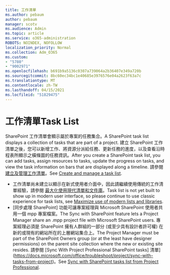 ```yaml
---
title: 工作清單
ms.author: pebaum
author: pebaum
manager: scotv
ms.audience: Admin
ms.topic: article
ms.service: o365-administration
ROBOTS: NOINDEX, NOFOLLOW
localization_priority: Normal
ms.collection: Adm_O365
ms.custom:
- "5780"
- "9002971"
ms.openlocfilehash: b691b9a5136c0307a739064a2b36407e349a720b
ms.sourcegitcommit: 8bc60ec34bc1e40685e3976576e04a2623f63a7c
ms.translationtype: MT
ms.contentlocale: zh-TW
ms.lasthandoff: 04/15/2021
ms.locfileid: "51829475"
---
```

# <a name="task-list"></a><span data-ttu-id="73d8c-102">工作清單</span><span class="sxs-lookup"><span data-stu-id="73d8c-102">Task List</span></span>

<span data-ttu-id="73d8c-103">SharePoint 工作清單會顯示屬於專案的任務集合。</span><span class="sxs-lookup"><span data-stu-id="73d8c-103">A SharePoint task list displays a collection of tasks that are part of a project.</span></span> <span data-ttu-id="73d8c-104">建立 SharePoint 工作清單之後，您可以新增工作、將資源分派給任務、更新任務的進度，以及查看沿時程表所顯示之橫條圖的任務資訊。</span><span class="sxs-lookup"><span data-stu-id="73d8c-104">After you create a SharePoint task list, you can add tasks, assign resources to tasks, update the progress on tasks, and view the task information on bars that are displayed along a timeline.</span></span> <span data-ttu-id="73d8c-105">請參閱 [建立及管理工作清單](https://support.microsoft.com/office/466ad207-46fd-4c77-9af1-41bc23cec21a)。</span><span class="sxs-lookup"><span data-stu-id="73d8c-105">See [Create and manage a task list](https://support.microsoft.com/office/466ad207-46fd-4c77-9af1-41bc23cec21a).</span></span>  

-   <span data-ttu-id="73d8c-106">工作清單尚未建立以顯示在新式使用者介面中，因此請繼續使用傳統的工作清單經驗，請參閱 [最大化使用現代清單和文件庫](https://docs.microsoft.com/sharepoint/dev/transform/modernize-userinterface-lists-and-libraries)。</span><span class="sxs-lookup"><span data-stu-id="73d8c-106">Task list is not yet built to show up in modern user interface, so please continue to use classic experience for task lists, see [Maximize use of modern lists and libraries](https://docs.microsoft.com/sharepoint/dev/transform/modernize-userinterface-lists-and-libraries).</span></span>
-   <span data-ttu-id="73d8c-107">[同步處理 SharePoint] 功能可讓專案經理與 Microsoft SharePoint 使用者共用一個 mpp 專案檔案。</span><span class="sxs-lookup"><span data-stu-id="73d8c-107">The Sync with SharePoint feature lets a Project Manager share an .mpp project file with Microsoft SharePoint users.</span></span> <span data-ttu-id="73d8c-108">專案經理必須是 SharePoint 擁有人群組的一部分 (或至少具有設計者許可權) 在新的或現有的網站所在的上層網站集合上。</span><span class="sxs-lookup"><span data-stu-id="73d8c-108">The Project Manager must be part of the SharePoint Owners group (or at the least have designer permissions) on the parent site collection where the new or existing site resides.</span></span> <span data-ttu-id="73d8c-109">請參閱 [Sync With Project Professional SharePoint tasks] 清單](https://docs.microsoft.com/office/troubleshoot/project/sync-with-tasks-from-project)。</span><span class="sxs-lookup"><span data-stu-id="73d8c-109">See [Sync with SharePoint tasks list from Project Professional](https://docs.microsoft.com/office/troubleshoot/project/sync-with-tasks-from-project).</span></span>